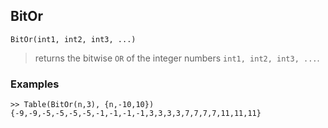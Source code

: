 ## BitOr

```
BitOr(int1, int2, int3, ...)
```

> returns the bitwise `OR` of the integer numbers `int1, int2, int3, ...`.
 
### Examples

```
>> Table(BitOr(n,3), {n,-10,10})
{-9,-9,-5,-5,-5,-5,-1,-1,-1,-1,3,3,3,3,7,7,7,7,11,11,11}
```





